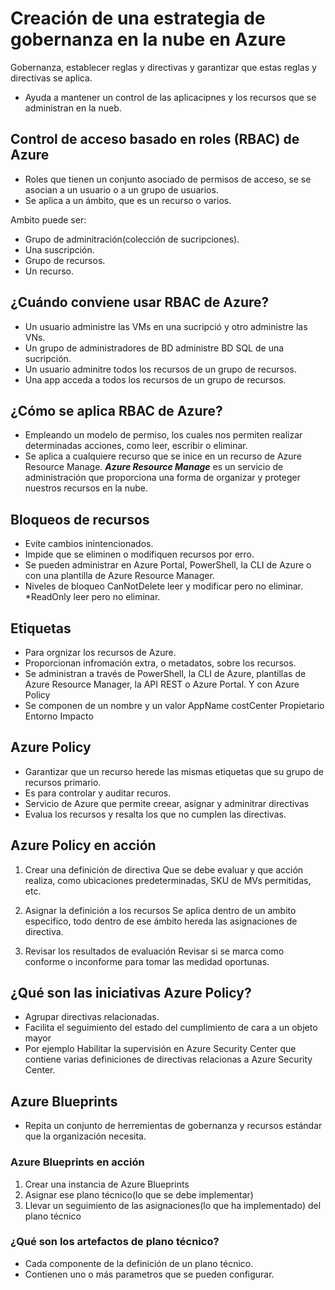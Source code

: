 # Creación de una estrategia de gobernanza en la nube en Azure

Gobernanza, establecer reglas y directivas y garantizar que estas reglas y directivas se
aplica.
* Ayuda a mantener un control de las aplicacipnes y los recursos que se administran 
en la nueb.

## Control de acceso basado en roles (RBAC) de Azure
* Roles que tienen un conjunto asociado de permisos de acceso, se se asocian a  un usuario 
o a un grupo de usuarios.
* Se aplica a un ámbito,  que es un recurso o varios. 

Ambito puede ser:
- Grupo de adminitración(colección de sucripciones).
- Una suscripción.
- Grupo de recursos.
- Un recurso.

## ¿Cuándo conviene usar RBAC de Azure?
* Un usuario administre las VMs en una sucripció y otro administre las VNs.
* Un grupo de administradores de BD administre BD SQL de una sucripción.
* Un usuario adminitre todos los recursos de un grupo de recursos.
* Una app acceda a todos los recursos de un grupo de recursos.


## ¿Cómo se aplica RBAC de Azure?
* Empleando un modelo de permiso, los cuales nos permiten realizar determinadas acciones,
como leer, escribir o eliminar.
* Se aplica a cualquiere recurso que se inice en un recurso de Azure Resource Manage.
***Azure Resource Manage*** es un servicio de administración  que proporciona 
una forma de organizar y proteger nuestros recursos en la nube.

## Bloqueos de recursos 
* Evite cambios inintencionados.
* Impide que se eliminen o modifiquen recursos por erro.
* Se pueden administrar en Azure Portal, PowerShell, la CLI de Azure o 
con una plantilla de Azure Resource Manager.
* Niveles de bloqueo 
	CanNotDelete leer y modificar pero no eliminar. 
	*ReadOnly leer pero no eliminar.
## Etiquetas
* Para orgnizar los recursos de Azure.
* Proporcionan infromación extra, o metadatos, sobre los recursos.
* Se administran a través de PowerShell, la CLI de Azure,
 plantillas de Azure Resource Manager, la API REST o Azure Portal. Y con Azure Policy
* Se componen de un nombre y un valor
	AppName
	costCenter
	Propietario
	Entorno
	Impacto
## Azure Policy 
*  Garantizar que un recurso herede las mismas etiquetas que su grupo de recursos primario. 
*  Es para controlar y auditar recuros.
*  Servicio de Azure que permite creear, asignar y adminitrar directivas 
* Evalua los recursos y resalta los que no cumplen las directivas.


## Azure Policy en acción

1. Crear una definición de directiva
Que se debe evaluar y que acción realiza, como ubicaciones predeterminadas, SKU de MVs 
permitidas, etc.

2. Asignar la definición a los recursos
Se aplica dentro de un ambito especifico, todo dentro de ese ámbito  hereda las
asignaciones  de directiva.

3. Revisar los resultados de evaluación
Revisar si se marca como conforme o inconforme para tomar las medidad oportunas.

## ¿Qué son las iniciativas Azure Policy?
* Agrupar directivas relacionadas.
* Facilita el seguimiento del estado del cumplimiento de cara a un objeto mayor
* Por ejemplo Habilitar la supervisión en Azure Security Center que contiene
varias definiciones de directivas relacionas a Azure Security Center.

##  Azure Blueprints
* Repita un conjunto de herremientas de gobernanza y recursos estándar que la
organización necesita.

### Azure Blueprints en acción
1. Crear una instancia de Azure Blueprints
2. Asignar ese plano técnico(lo que se debe implementar) 
3. Llevar un seguimiento de las asignaciones(lo que ha implementado) del plano técnico

### ¿Qué son los artefactos de plano técnico?
* Cada componente de la definición de un plano técnico.
* Contienen uno o más parametros  que se pueden configurar.

